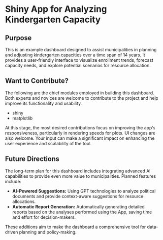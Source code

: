 # Shiny App for Analyzing Kindergarten Capacity

## Purpose

This is an example dashboard designed to assist municipalities in planning and adjusting kindergarten capacities over a time span of 14 years. It provides a user-friendly interface to visualize enrollment trends, forecast capacity needs, and explore potential scenarios for resource allocation.

## Want to Contribute?

The following are the chief modules employed in building this dashboard. Both experts and novices are welcome to contribute to the project and help improve its functionality and usability.

- shiny
- matplotlib

At this stage, the most desired contributions focus on improving the app's responsiveness, particularly in rendering speeds for plots. UI changes are also welcome. Your input can make a significant impact on enhancing the user experience and scalability of the tool.

## Future Directions

The long-term plan for this dashboard includes integrating advanced AI capabilities to provide even more value to municipalities. Planned features include:  

- **AI-Powered Suggestions:** Using GPT technologies to analyze political documents and provide context-aware suggestions for resource allocations.  
- **Automatic Report Generation:** Automatically generating detailed reports based on the analyses performed using the App, saving time and effort for decision-makers.  

These additions aim to make the dashboard a comprehensive tool for data-driven planning and policy-making.
